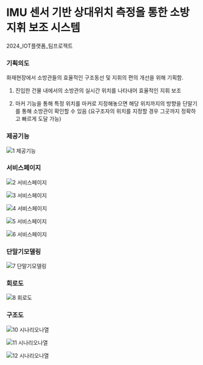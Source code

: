 # IMU 센서 기반 상대위치 측정을 통한 소방 지휘 보조 시스템
2024_IOT플랫폼_팀프로젝트

### 기획의도
화재현장에서 소방관들의 효율적인 구조동선 및 지휘의 편의 개선을 위해 기획함.

1. 진입한 건물 내에서의 소방관의 실시간 위치를 나타내어 효율적인 지휘 보조

2. 마커 기능을 통해 특정 위치를 마커로 지정해놓으면 해당 위치까지의 방향을 단말기를 통해 소방관이 확인할 수 있음 (요구조자의 위치를 지정할 경우 그곳까지 정확하고 빠르게 도달 가능)

### 제공기능
![1 제공기능](https://github.com/kkt9253/kkt9253/assets/71701866/009c2407-97b8-4b2b-a1b9-710059dfcb1e)
### 서비스페이지
![2 서비스페이지](https://github.com/kkt9253/kkt9253/assets/71701866/63ead2c9-7ace-4672-83d8-20409e3d79af)

![3 서비스페이지](https://github.com/kkt9253/kkt9253/assets/71701866/0d8937b6-d9e6-4411-86a2-fc1206ad5121)

![4 서비스페이지](https://github.com/kkt9253/kkt9253/assets/71701866/5fbfc16e-91a6-43d3-80e0-53c9b52d2db5)

![5 서비스페이지](https://github.com/kkt9253/kkt9253/assets/71701866/702140fe-d5ac-4f6b-b7aa-10d2f5f98de4)

![6 서비스페이지](https://github.com/kkt9253/kkt9253/assets/71701866/ddb7b4e1-b56f-470f-be76-7828e5bd78a2)
### 단말기모델링
![7 단말기모델링](https://github.com/kkt9253/kkt9253/assets/71701866/ce1920de-d638-40cb-901d-4f691f33f0e0)
### 회로도
![8 회로도](https://github.com/kkt9253/kkt9253/assets/71701866/656ec364-f596-4a4e-9270-9b2bb5d0d5ec)
### 구조도
![10 시나리오나열](https://github.com/kkt9253/kkt9253/assets/71701866/9fd13f76-f7b4-48fa-8c30-472b41c13bb1)

![11 시나리오나열](https://github.com/kkt9253/kkt9253/assets/71701866/b80f6eeb-9ef5-4524-b6eb-6860cfa7d51d)

![12 시나리오나열](https://github.com/kkt9253/kkt9253/assets/71701866/0b37bb34-5239-477b-a8b3-c9a7892a2d52)

